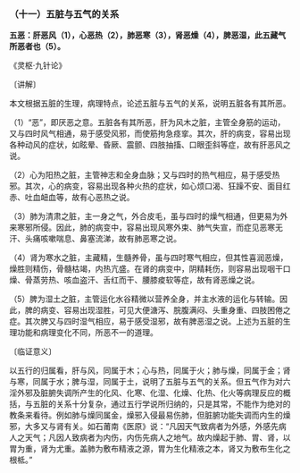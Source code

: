 ### （十一）五脏与五气的关系

**五恶：肝恶风（1），心恶热（2），肺恶寒（3），肾恶燥（4），脾恶湿，此五藏气所恶者也（5）。**

《灵枢·九针论》

〔讲解〕

本文根据五脏的生理，病理特点，论述五脏与五气的关系，说明五脏各有其所恶。

（1）“恶”，即厌恶之意。五脏各有其所恶，肝为风木之脏，主管全身筋的运动，又与四时风气相通，易于感受风邪，而使筋拘急痉挛。其次，肝的病变，容易出现各种动风的症状，如眩晕、昏厥、震颤、四肢抽搐、口眼歪斜等症，故有肝恶风之说。

（2）心为阳热之脏，主管神志和全身血脉；又与四时的热气相应，易于感受热邪。其次，心的病变，容易出现各种火热的症状，如心烦口渴、狂躁不安、面目红赤、吐血衄血等，故有心恶热之说。

（3）肺为清肃之脏，主一身之气，外合皮毛，虽与四时的燥气相通，但更易为外来寒邪所侵。因此，肺的病变中，容易出现风寒外束、肺气失宣，而症见恶寒无汗、头痛咳嗽喘息、鼻塞流涕，故有肺恶寒之说。

（4）肾为寒水之脏，主藏精，生髓养骨，虽与四时寒气相应，但其性喜润恶燥，燥胜则精伤，骨髓枯竭，内热亢盛。在肾的病变中，阴精耗伤，则容易出现咽干口燥、骨蒸劳热、咳血盗汗、舌红而干、腰膝痠软等症，故有肾恶燥之说。

（5）脾为湿土之脏，主管运化水谷精微以营养全身，并主水液的运化与转输。因此，脾的病变、容易出现湿胜，可见大便溏泻、脘腹满闷、头重身重、四肢困倦之症。其次脾又与四时湿气相应，易于感受湿邪，故有脾恶湿之说。上述为五脏的生理功能和病理变化不同，所恶不一的道理。

〔临证意义〕

以五行的归属看，肝与风，同属于木；心与热，同属于火；肺与燥，同属于金；肾与寒，同属于水；脾与湿，同属于土，说明了五脏与五气的关系。但五气作为对六淫外邪及脏腑失调所产生的化风、化寒、化湿、化燥、化热、化火等病理反应的概括，与五脏的关系十分复杂，通过五行学说所归纳的，只是其常，不能作为绝对的教条来看待。例如肺与燥同属金，燥邪入侵最易伤肺，但脏腑功能失调而内生的燥邪，大多又与肾有关。如石莆南《医原》说：“凡因天气致病者为外感，外感先病人之天气；凡因人致病者为内伤，内伤先病人之地气。故内燥起于肺、胃、肾，以胃为重，肾为尤重。盖肺为敷布精液之源，胃为生化精液之本，肾又为敷布生化之根柢。”
